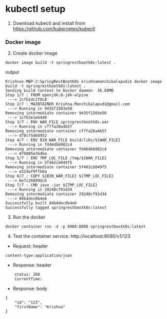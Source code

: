 # kubectl setup

1. Download kubectl and install from https://github.com/kubernetes/kubectl


### Docker image 
2. Create docker image
`````
docker image build -t springrestbootk8s:latest .
`````

output
`````
Krishnas-MBP-2:SpringRestBootK8s krishnamanchikalapudi$ docker image build -t springrestbootk8s:latest .
Sending build context to Docker daemon  36.89MB
Step 1/7 : FROM openjdk:8-jdk-alpine
 ---> 2cfb1dc1f0c8
Step 2/7 : MAINTAINER Krishna.Manchikalapudi@gmail.com
 ---> Running in 9435f1503e50
Removing intermediate container 9435f1503e50
 ---> 1cfb3e1eb448
Step 3/7 : ENV WAR_FILE springrestbootk8s.war
 ---> Running in cf7fa28a4b57
Removing intermediate container cf7fa28a4b57
 ---> d78cf5d68952
Step 4/7 : ENV BIN_WAR_FILE build/libs/${WAR_FILE}
 ---> Running in fd464b6982c4
Removing intermediate container fd464b6982c4
 ---> 079885e364ba
Step 5/7 : ENV TMP_LOC_FILE /tmp/${WAR_FILE}
 ---> Running in 5f462cb049f5
Removing intermediate container 5f462cb049f5
 ---> e519af9ffb6a
Step 6/7 : COPY ${BIN_WAR_FILE} ${TMP_LOC_FILE}
 ---> befc26899dcb
Step 7/7 : CMD java -jar ${TMP_LOC_FILE}
 ---> Running in 29240cf91d34
Removing intermediate container 29240cf91d34
 ---> 84b4dec0b4e6
Successfully built 84b4dec0b4e6
Successfully tagged springrestbootk8s:latest
`````


3. Run the docker
`````
docker container run -d -p 8080:8080 springrestbootk8s:latest
`````

4. Test the container service: http://localhost:8080/v1/123
- Request: header
```
content-type:application/json
```

- Response: header
```
	status: 200
	CurrentTime:

```

- Response: body
```
{
    "id": "123",
    "firstName": "Krishna"
}
```
